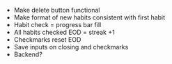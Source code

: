 * Make delete button functional
* Make format of new habits consistent with first habit
* Habit check = progress bar fill
* All habits checked EOD = streak +1
* Checkmarks reset EOD
* Save inputs on closing and checkmarks
* Backend?
